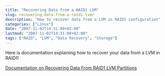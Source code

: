 ```yaml
---
title: "Recovering Data from a RAID1 LVM"
slug: recovering-data-from-a-raid1-lvm/
description: "How to recover data from a LVM in RAID1 configuration"
categories: ["Linux"]
date: "2007-11-02T14:31:00+02:00"
lastmod: "2007-11-02T14:31:00+02:00"
tags: ["RAID", "LVM", "Data Recovery", "Storage"]
---
```


Here is documentation explaining how to recover your data from a LVM in RAID1!

[Documentation on Recovering Data From RAID1 LVM Partitions](../../../static/pdf/recover_data_from_raid1_lvm_partitions.pdf)
